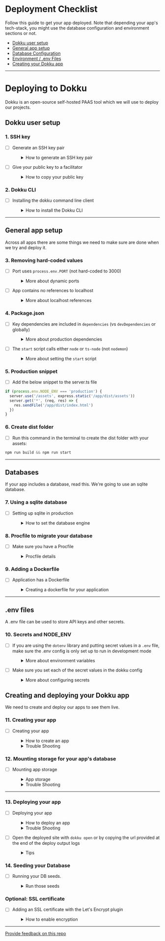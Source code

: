 # Deployment Checklist

Follow this guide to get your app deployed. Note that depending your app's tech-stack, you might use the database configuration and environment sections or not.

- [Dokku user setup](#dokku-user-setup)
- [General app setup](#general-app-setup)
- [Database Configuration](#databases)
- [Environment / .env Files](#env-files)
- [Creating your Dokku app](#creating-and-deploying-your-dokku-app)

---

# Deploying to Dokku

Dokku is an open-source self-hosted PAAS tool which we will use to deploy our projects.

## Dokku user setup

### 1. SSH key

- [ ] Generate an SSH key pair
  <details style="padding-left: 2em">
    <summary>How to generate an SSH key pair</summary>

  There's a good chance you have one of these, you can see a list of your public keys like this:

  ```sh
  ls ~/.ssh/*.pub
  ```

  If you don't see any, then you can create one. Don't forget to replace the email address with your real one.

  ```sh
  ssh-keygen -t ed25519 -C "your_email@example.com"
  ```

  Hit enter 3 times to accept all the defaults.

  Now you need to start your ssh-agent:

  ```sh
  eval "$(ssh-agent -s)"
  ```

  and add the key to your agent:

  ```sh
  ssh-add ~/.ssh/id_ed25519
  ```

  Now you'll want to go to https://github.com/settings/keys and add your public key.
  </details>

- [ ] Give your public key to a facilitator
  <details style="padding-left: 2em">
    <summary>How to copy your public key</summary>

  Run `code ~/.ssh/id_ed25519.pub` to open it and copy + paste it to your facilitator in a DM.

  Public keys are safe to share, but you should never need to send anyone your private key.

  We'll then add your key as a dokku user and you'll be able to start.

  </details>

### 2. Dokku CLI

- [ ] Installing the dokku command line client
  <details style="padding-left: 2em">
    <summary>How to install the Dokku CLI</summary>

  There's a dokku client that is part of the regular distribution so you can install it by cloning the dokku repo:

  ```sh
  git clone git@github.com:dokku/dokku.git ~/.dokku
  ```

  Add these lines to your `~/.zshrc` file:

  ```sh
  export DOKKU_HOST='devacademy.nz'
  alias dokku='bash $HOME/.dokku/contrib/dokku_client.sh'
  ```

  And then reload your `~/.zshrc` file:

  ```sh
  source ~/.zshrc
  ```

  </details>

---

## General app setup

Across all apps there are some things we need to make sure are done when we try and deploy it.

### 3. Removing hard-coded values

- [ ] Port uses `process.env.PORT` (not hard-coded to 3000)
  <details style="padding-left: 2em">
    <summary>More about dynamic ports</summary>
    
    Dokku will set a dynamic port when you deploy. If you are explicitly naming your port, dokku can't expose your app on their chosen port. To make this work locally and also when deployed, we listen on a dynamic port if available or else default to a local one:

  ```js
  const port = process.env.PORT || 3000
  ```

- [ ] App contains no references to localhost
  <details style="padding-left: 2em">
    <summary>More about localhost references</summary>

  Any references to 'localhost' within your app will break it, unless an alternative is provided. Best to avoid this unless absolutely necessary.
  </details>

### 4. Package.json

- [ ] Key dependencies are included in `dependencies` (vs `devDependencies` or globally)
  <details style="padding-left: 2em">
    <summary>More about production dependencies</summary>

  Ensure that all required packages are in the `dependencies` part of your `package.json`. Dokku will remove everything in `devDependencies` before it runs your app.

  If a package is working globally on your machine you may have forgotten to add it to your project explicitly with `npm install <package name>`, which means it will not be installed for the deployed version.

    </details>

- [ ] The `start` script calls either `node` or `ts-node` (not `nodemon`)
  <details style="padding-left: 2em">
    <summary>More about setting the <code>start</code> script</summary>
    
    Dokku will use the `start` script (`npm run start`) to run your application.

  > Reminder: If the `start` script in your package.json runs `ts-node`, make sure that `ts-node` appears once in the dependencies list **_and not_** in devDepedencies.

  </details>

### 5. Production snippet

- [ ] Add the below snippet to the server.ts file

```javascript
if (process.env.NODE_ENV === 'production') {
  server.use('/assets', express.static('/app/dist/assets'))
  server.get('*', (req, res) => {
    res.sendFile('/app/dist/index.html')
  })
}
  ```
### 6. Create dist folder
- [ ] Run this command in the terminal to create the dist folder with your assets:
```javascript
npm run build && npm run start
  ```
---

## Databases

If your app includes a database, read this. We're going to use an sqlite database.

### 7. Using a sqlite database

- [ ] Setting up sqlite in production
  <details style="padding-left: 2em">
    <summary>How to set the database engine</summary>

  In your knexfile, you can configure the production to use a location in `/app/storage`.

  ```javascript
    production: {
      client: 'sqlite3',
      connection: {
        filename: '/app/storage/dev.sqlite3',
      },
      useNullAsDefault: true,
    },
  ```

  </details>

### 8. Procfile to migrate your database

- [ ] Make sure you have a Procfile
  <details style="padding-left: 2em">
    <summary>Procfile details</summary>

  To run your database migrations on Dokku, make sure you have a `Procfile` in the root of your project with these contents.

  #### Procfile

  ```Procfile
  web: npm run start
  release: npm run knex migrate:latest
  ```

  </details>

### 9. Adding a Dockerfile

- [ ] Application has a Dockerfile
  <details style="padding-left: 2em">
    <summary>Creating a dockerfile for your application</summary>

  Dokku can use docker to set up a virtual machine to run your application. To configure this
  create a file in the root of your repo called `Dockerfile` with these contents.

  ```Dockerfile
  FROM node:18-alpine
  WORKDIR /app

  COPY ["package.json", "package-lock.json*", "./"]
  RUN npm ci

  COPY . .

  ENV NODE_ENV=production
  RUN npm run build
  RUN npm prune --omit=dev
  ```

  </details>

---

## .env files

A .env file can be used to store API keys and other secrets.

### 10. Secrets and NODE_ENV

- [ ] If you are using the `dotenv` library and putting secret values in a `.env` file, make sure the .env config is only set up to run in development mode
  <details style="padding-left: 2em">
    <summary>More about environment variables</summary>
    
    Your server `index.js` file should have a block of code that looks like this:

  ```js
  if (!process.env.NODE_ENV || process.env.NODE_ENV === 'development') {
    const envConfig = require('dotenv').config()
    if (envConfig.error) throw envConfig.error
  }
  ```

  </details>

- [ ] Make sure you set each of the secret values in the dokku config
  <details style="padding-left: 2em">
    <summary>More about configuring secrets</summary>

  ```sh
  dokku config:set JWT_SECRET="shhhhhhhhh s3cr3t"
  ```

  </details>

## Creating and deploying your Dokku app

We need to create and deploy our apps to see them live.

### 11. Creating your app

- [ ] Creating your app
  <details style="padding-left: 2em">
    <summary>How to create an app</summary>

  > Reminder: If you created an app during the optional Postgres database step, you can skip this step.

  In the git repo for your project run this command. Use your corresponding app name, eg: "alexc-pupparazzi".

  Note that the name cannot include any underscores ('\_').

  ```sh
  dokku apps:create my-name-my-app-name
  ```

  This will create an app on Dokku from your terminal, and automatically add it as a remote in your local repo

  </details>

  <details style="padding-left: 2em">
    <summary>Trouble Shooting</summary>

  If Dokku responds with the error below:

  ```sh
  fatal: remote dokku already exists.
  !     Dokku remote not added! Do you already have a dokku remote?
  ```

  This is likely becuase you already created a dokku app from this repo. Open your `.git/config` file and see if a remoted called "dokku" already exists. Either remove it and try again, or run `dokku apps:report` to find out what the app is currently called. If you need to create a new app name, remove the dokku remote from `.git/config`.

  ```sh
  # Open the git config file too find or delete the dokku remote
  code .git/config

  #
  dokku apps:report
  ```

  If Dokku responds with the error below:

  ```sh
  dokku apps:create todo-full-stack                                                                             255 ↵
  -----> Dokku remote added at devacademy.nz called dokku
  -----> Application name is todo-full-stack
  Enter passphrase for key '/home/alexc/.ssh/id_ed25519':
  !     Name is already taken
  !     Failed to execute dokku command over ssh: exit code 0
  !     If there was no output from Dokku, ensure your configured SSH Key can connect to the remote server
  ```

  This is because the app name you used was already created by someone. Make sure you use a unique app name, eg: 'alexc-pupparazzi'.

  If you make a mistake or wish to remove one of your Dokku apps for any reason, run the command below:

  ```sh
  # To delete one of your apps
  dokku apps:destroy app-name
  ```

  If your app was stopped for any reason, for example: the Dokku server was over-run with apps and a teacher stopped them all. Then you may restart your app with the following commands:

  ```sh
  # List all apps to find your app name
  dokku apps:list

  # To start an app
  dokku ps:start app-name
  ```

  </details>

### 12. Mounting storage for your app's database

- [ ] Mounting app storage
  <details style="padding-left: 2em">
    <summary>App storage</summary>

  On heroku we had to use postgres in production, but with dokku it's easy to attach persistent storage to an application and we can use that persistent storage to hold our sqlite3 database.

  This means that we could use the same database engine in dev and production if we wanted.

  Run this command to ensure that a storage directory exists for your app (don't forget to to replace `app-name` with the full name of your app).

  ```sh
  dokku storage:ensure-directory app-name-storage
  ```

  ... then run this command to mount it for your app's use

  ```sh
  dokku storage:mount /var/lib/dokku/data/storage/app-name-storage:/app/storage
  ```

  Lastly, check the list of storage folders mounted for your the app. There should be **only one item** in the list returned.

  ```sh
  dokku storage:list
  ```

  </details>

  <details style="padding-left: 2em">
    <summary>Trouble Shooting</summary>

  If you see more than one storage item in that list, remove the redundant ones like this:

  ```sh
  dokku storage:unmount name-of-redundant-app-storage:/app/storage
  ```

  </details>

---

### 13. Deploying your app

- [ ] Deploying your app
  <details style="padding-left: 2em">
    <summary>How to deploy an app</summary>

  **NOTE**: Dokku only has a `main` branch. so if you're deploying a local branch _other than_ `main`, you must specify which branch you're deploying with:

  ```sh
  git push dokku local-branch-name:main
  ```

  (Usually when we use `git push origin main`, it's actually short for `git push origin main:main`)

  </details>

  <details style="padding-left: 2em">
    <summary>Trouble Shooting</summary>

  If Dokku responds with the error below:

  ```sh
  remote:  !     my-app currently has a deploy lock in place. Exiting...
  remote:  !     Run 'apps:unlock' to release the existing deploy lock
  To devacademy.nz:my-app
  ! [remote rejected] my-branch -> main (pre-receive hook declined)
  error: failed to push some refs to 'dokku@devacademy.nz:my-app'
  ```

  This is likely becuase a previous deployment did not complete. Run the command it suggests to
  resolve the issue and try to push again:

  ```sh
  dokku apps:unlock
  ```

  If you see the error below after a while, someone else might have used the same app name and storage as you. Or you might have mounted more than one storage point.

  Refer to the Mounting storage Trouble Shooting section to fix this.

  ```sh
  -----> Executing release task from Procfile: npm run knex migrate:latest
  remote:  !     Failed to create release execution container: Error response from daemon: Duplicate mount point: /app/storage
  remote:
  remote:  !     exit status 1
  To devacademy.nz:todo-full-stack
  ! [remote rejected] tian -> main (pre-receive hook declined)
  error: failed to push some refs to 'dokku@devacademy.nz:todo-full-stack'
  ```

  </details>

- [ ] Open the deployed site with `dokku open` or by copying the url provided at the end of the deploy output logs
  <details style="padding-left: 2em">
    <summary>Tips</summary>
    
    Make sure you copy the website url, not the git url, and paste it into your browser

  **If you see the application error page, or if your site has issues starting, type `dokku logs --tail` into your command line in order to debug what may have gone wrong.**
  </details>

### 14. Seeding your Database

- [ ] Running your DB seeds.
  <details style="padding-left: 2em">
    <summary>Run those seeds</summary>

  Your migrations will run as part of the release phase (in your Procfile) however you will need to run your seeds manually.

  You can use `run` to run commands in your app container.

  ```sh
  dokku run npm run knex seed:run
  ```

  </details>

### Optional: SSL certificate

- [ ] Adding an SSL certificate with the Let's Encrypt plugin
  <details style="padding-left: 2em">
    <summary>How to enable encryption</summary>

  In the repo for your app, you can run dokku commands and dokku will automatically operate on that application.

  ```sh
  dokku letsencrypt:enable
  ```

  </details>

---

[Provide feedback on this repo](https://docs.google.com/forms/d/e/1FAIpQLSfw4FGdWkLwMLlUaNQ8FtP2CTJdGDUv6Xoxrh19zIrJSkvT4Q/viewform?usp=pp_url&entry.1958421517=dokku-checklist)

